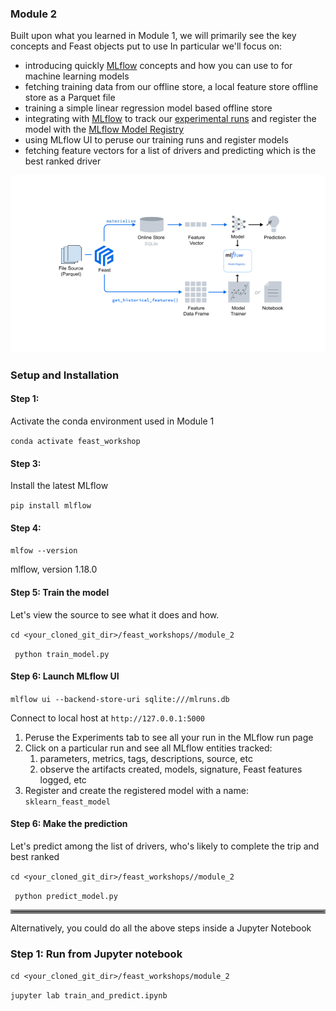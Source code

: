### Module 2
Built upon what you learned in Module 1, we will primarily see the key concepts and Feast objects put to use
In particular we'll focus on:

 * introducing quickly [MLflow](https://mlflow.org/docs/latest/concepts.html) concepts and how you can use to for machine learning models
 * fetching training data from our offline store, a local feature store offline store as a Parquet file 
 * training a simple linear regression model based offline store 
 * integrating with [MLflow](https://mlflow.org/) to track our [experimental runs](https://mlflow.org/docs/latest/tracking.html) and register the model with the [MLflow Model Registry](https://mlflow.org/docs/latest/model-registry.html)
 * using MLflow UI to peruse our training runs and register models 
 * fetching feature vectors for a list of drivers and predicting which is the best ranked driver 

![](images/feast_mlflow.png)

### Setup and Installation

#### Step 1:
Activate the conda environment used in Module 1

``` conda activate feast_workshop ```
#### Step 3: 
Install the latest MLflow

``` pip install mlflow ```
#### Step 4:
``` mlfow --version ```

mlflow, version 1.18.0

#### Step 5: Train the model

Let's view the source to see what it does and how.

```cd <your_cloned_git_dir>/feast_workshops//module_2```

``` python train_model.py```

#### Step 6: Launch MLflow UI 

```mlflow ui --backend-store-uri sqlite:///mlruns.db```

Connect to local host at `http://127.0.0.1:5000`

 1. Peruse the Experiments tab to see all your run in the MLflow run page
 2. Click on a particular run and see all MLflow entities tracked:
    1. parameters, metrics, tags, descriptions, source, etc
    2. observe the artifacts created, models, signature, Feast features logged, etc
 3. Register and create the registered model with a name: `sklearn_feast_model`

#### Step 6: Make the prediction 

Let's predict among the list of drivers, who's likely to complete the trip and best ranked

```cd <your_cloned_git_dir>/feast_workshops//module_2```

``` python predict_model.py```

<hr style="border:3px solid gray"> </hr>

Alternatively, you could do all the above steps inside a Jupyter Notebook

### Step 1: Run from Jupyter notebook
```cd <your_cloned_git_dir>/feast_workshops/module_2```

```jupyter lab train_and_predict.ipynb```

